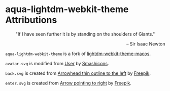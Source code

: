 # aqua-lightdm-webkit-theme Attributions

<p align="center">"If I have seen further it is by standing on the shoulders of Giants."</p>
<p align="right">– Sir Isaac Newton</p>

`aqua-lightdm-webkit-theme` is a fork of [lightdm-webkit-theme-macos](https://github.com/ZoomTen/lightdm-webkit-theme-macos).

`avatar.svg` is modified from [User](https://www.flaticon.com/free-icon/user_149071#term=profile&page=1&position=6) by [Smashicons](https://www.flaticon.com/authors/smashicons).

`back.svg` is created from [Arrowhead thin outline to the left](https://www.flaticon.com/free-icon/arrowhead-thin-outline-to-the-left_32542) by [Freepik](https://www.freepik.com).

`enter.svg` is created from [Arrow pointing to right](https://www.flaticon.com/free-icon/arrow-pointing-to-right_66831) by [Freepik](https://www.freepik.com).
